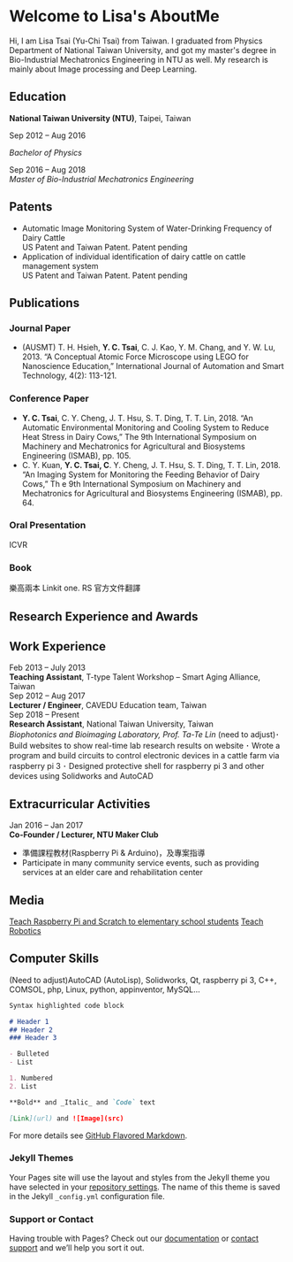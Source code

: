 # Welcome to Lisa's AboutMe

Hi, I am Lisa Tsai (Yu-Chi Tsai) from Taiwan. I graduated from Physics Department of National Taiwan University, and got my master's degree in Bio-Industrial Mechatronics Engineering in NTU as well. My research is mainly about Image processing and Deep Learning.

## Education
**National Taiwan University (NTU)**, Taipei, Taiwan  

Sep 2012 – Aug 2016   

_Bachelor of Physics_ 


Sep 2016 – Aug 2018   
_Master of Bio-Industrial Mechatronics Engineering_
 


## Patents
+ Automatic Image Monitoring System of Water-Drinking Frequency of Dairy Cattle  
  US Patent and Taiwan Patent. Patent pending
+ Application of individual identification of dairy cattle on cattle management system  
  US Patent and Taiwan Patent. Patent pending

## Publications
### Journal Paper
+ (AUSMT) T. H. Hsieh, **Y. C. Tsai**, C. J. Kao, Y. M. Chang, and Y. W. Lu, 2013. “A Conceptual Atomic Force Microscope using LEGO for Nanoscience Education,” International Journal of Automation and Smart Technology, 4(2): 113-121.

### Conference Paper
+ **Y. C. Tsai**, C. Y. Cheng, J. T. Hsu, S. T. Ding, T. T. Lin, 2018. “An Automatic Environmental Monitoring and Cooling System to Reduce Heat Stress in Dairy Cows,” The 9th International Symposium on Machinery and Mechatronics for Agricultural and Biosystems Engineering (ISMAB), pp. 105. 
+ C. Y. Kuan, **Y. C. Tsai, C**. Y. Cheng, J. T. Hsu, S. T. Ding, T. T. Lin, 2018. “An Imaging System for Monitoring the Feeding Behavior of Dairy Cows,” Th e 9th International Symposium on Machinery and Mechatronics for Agricultural and Biosystems Engineering (ISMAB), pp. 64.

### Oral Presentation
ICVR
### Book
樂高兩本 Linkit one. RS 官方文件翻譯

## Research Experience and Awards

## Work Experience
Feb 2013 – July 2013  
**Teaching Assistant**, T-type Talent Workshop – Smart Aging Alliance, Taiwan  
Sep 2012 – Aug 2017  
**Lecturer / Engineer**, CAVEDU Education team, Taiwan  
Sep 2018 – Present  
**Research Assistant**, National Taiwan University, Taiwan  
_Biophotonics and Bioimaging Laboratory, Prof. Ta-Te Lin_
(need to adjust)･ Build websites to show real-time lab research results on website
･ Wrote a program and build circuits to control electronic devices in a cattle farm via raspberry pi 3
･ Designed protective shell for raspberry pi 3 and other devices using Solidworks and AutoCAD

## Extracurricular Activities
Jan 2016 – Jan 2017  
**Co-Founder / Lecturer, NTU Maker Club**
+ 準備課程教材(Raspberry Pi & Arduino)，及專案指導
+ Participate in many community service events, such as providing services at an elder care and rehabilitation center

## Media
[Teach Raspberry Pi and Scratch to elementary school students](https://www.ettoday.net/news/20141020/409878.htm)
[Teach Robotics](https://www.gvm.com.tw/article.html?id=19557)

## Computer Skills
(Need to adjust)AutoCAD (AutoLisp), Solidworks, Qt, raspberry pi 3, C++, COMSOL, php, Linux, python, appinventor, MySQL…

```markdown
Syntax highlighted code block

# Header 1
## Header 2
### Header 3

- Bulleted
- List

1. Numbered
2. List

**Bold** and _Italic_ and `Code` text

[Link](url) and ![Image](src)
```

For more details see [GitHub Flavored Markdown](https://guides.github.com/features/mastering-markdown/).

### Jekyll Themes

Your Pages site will use the layout and styles from the Jekyll theme you have selected in your [repository settings](https://github.com/LisaTsai/AboutMe/settings). The name of this theme is saved in the Jekyll `_config.yml` configuration file.

### Support or Contact

Having trouble with Pages? Check out our [documentation](https://help.github.com/categories/github-pages-basics/) or [contact support](https://github.com/contact) and we’ll help you sort it out.

